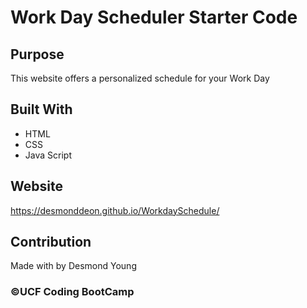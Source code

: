 # Work Day Scheduler Starter Code

## Purpose
This website offers a personalized schedule for your Work Day 

## Built With
* HTML
* CSS
* Java Script

## Website
https://desmonddeon.github.io/WorkdaySchedule/


## Contribution
Made with by Desmond Young
### ©️UCF Coding BootCamp 

